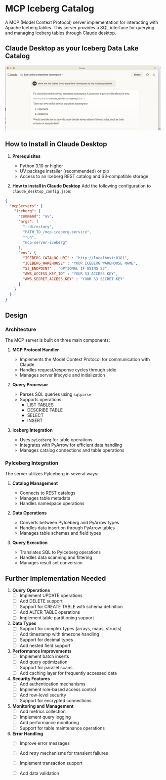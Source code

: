 # MCP Iceberg Catalog

A MCP (Model Context Protocol) server implementation for interacting with Apache Iceberg tables. This server provides a SQL interface for querying and managing Iceberg tables through Claude desktop.

## Claude Desktop as your Iceberg Data Lake Catalog
![image](claude-desktop-ss.png)

## How to Install in Claude Desktop

1. **Prerequisites**
   - Python 3.10 or higher
   - UV package installer (recommended) or pip
   - Access to an Iceberg REST catalog and S3-compatible storage

2. **How to install in Claude Desktop**
Add the following configuration to `claude_desktop_config.json`:

```json
{
  "mcpServers": {
    "iceberg": {
      "command": "uv",
      "args": [
        "--directory",
        "PATH_TO_/mcp-iceberg-service",
        "run",
        "mcp-server-iceberg"
      ],
      "env": {
        "ICEBERG_CATALOG_URI" : "http://localhost:8181",
        "ICEBERG_WAREHOUSE" : "YOUR ICEBERG WAREHOUSE NAME",
        "S3_ENDPOINT" : "OPTIONAL IF USING S3",
        "AWS_ACCESS_KEY_ID" : "YOUR S3 ACCESS KEY",
        "AWS_SECRET_ACCESS_KEY" : "YOUR S3 SECRET KEY"
      }
    }
  }
}
```

## Design

### Architecture

The MCP server is built on three main components:

1. **MCP Protocol Handler**
   - Implements the Model Context Protocol for communication with Claude
   - Handles request/response cycles through stdio
   - Manages server lifecycle and initialization

2. **Query Processor**
   - Parses SQL queries using `sqlparse`
   - Supports operations:
     - LIST TABLES
     - DESCRIBE TABLE
     - SELECT
     - INSERT

3. **Iceberg Integration**
   - Uses `pyiceberg` for table operations
   - Integrates with PyArrow for efficient data handling
   - Manages catalog connections and table operations

### PyIceberg Integration

The server utilizes PyIceberg in several ways:

1. **Catalog Management**
   - Connects to REST catalogs
   - Manages table metadata
   - Handles namespace operations

2. **Data Operations**
   - Converts between PyIceberg and PyArrow types
   - Handles data insertion through PyArrow tables
   - Manages table schemas and field types

3. **Query Execution**
   - Translates SQL to PyIceberg operations
   - Handles data scanning and filtering
   - Manages result set conversion

## Further Implementation Needed

1. **Query Operations**
   - [ ] Implement UPDATE operations
   - [ ] Add DELETE support
   - [ ] Support for CREATE TABLE with schema definition
   - [ ] Add ALTER TABLE operations
   - [ ] Implement table partitioning support

2. **Data Types**
   - [ ] Support for complex types (arrays, maps, structs)
   - [ ] Add timestamp with timezone handling
   - [ ] Support for decimal types
   - [ ] Add nested field support

3. **Performance Improvements**
   - [ ] Implement batch inserts
   - [ ] Add query optimization
   - [ ] Support for parallel scans
   - [ ] Add caching layer for frequently accessed data

4. **Security Features**
   - [ ] Add authentication mechanisms
   - [ ] Implement role-based access control
   - [ ] Add row-level security
   - [ ] Support for encrypted connections

5. **Monitoring and Management**
   - [ ] Add metrics collection
   - [ ] Implement query logging
   - [ ] Add performance monitoring
   - [ ] Support for table maintenance operations

6. **Error Handling**
   - [ ] Improve error messages
   - [ ] Add retry mechanisms for transient failures
   - [ ] Implement transaction support
   - [ ] Add data validation


